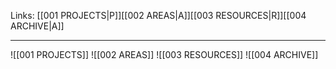 Links: [[001 PROJECTS|P]][[002 AREAS|A]][[003 RESOURCES|R]][[004 ARCHIVE|A]]

--- 


![[001 PROJECTS]]
![[002 AREAS]]
![[003 RESOURCES]]
![[004 ARCHIVE]]
